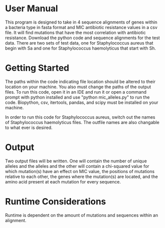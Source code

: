 # User Manual
This program is designed to take in 4 sequence alignments of genes within a bacteria type in fasta format and MIC antibiotic resistance values in a csv file.  It will find mutations that have the most correlation with antibiotic resistance.  Download the python code and sequence alignments for the test data.  There are two sets of test data, one for Staphylococcus aureus that begin with Sa and one for Staphylococcus haemolyticus that start with Sh.  

# Getting Started
The paths within the code indicating file location should be altered to their location on your machine.  You also must change the paths of the output files.  To run this code, open it in an IDE and run it or open a command prompt with python installed and use "python mic_alleles.py" to run the code.  Biopython, csv, itertools, pandas, and scipy must be installed on your machine.

In order to run this code for Staphylococcus aureus, switch out the names of Staphylococcus haemolyticus files.  The outfile names are also changable to what ever is desired.

# Output
Two output files will be written.  One will contain the number of unique alleles and the alleles and the other will contain a chi-squared value for which mutation(s) have an effect on MIC value, the positions of mutations relative to each other, the genes where the mutation(s) are located, and the amino acid present at each mutation for every sequence.

# Runtime Considerations
Runtime is dependent on the amount of mutations and sequences within an alignment.
